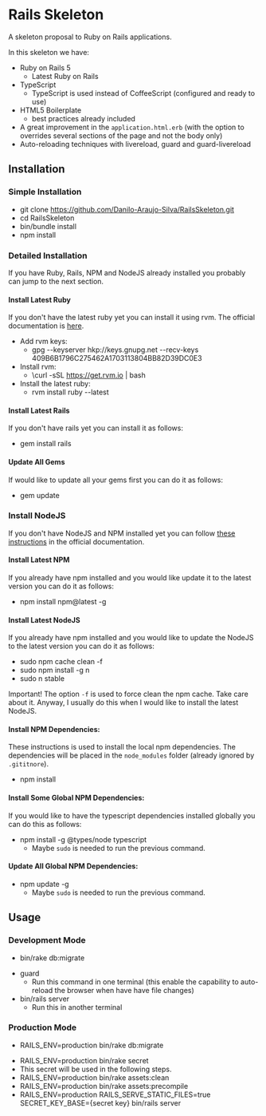 # Rails Skeleton

A skeleton proposal to Ruby on Rails applications.

In this skeleton we have:
- Ruby on Rails 5
  - Latest Ruby on Rails
- TypeScript
  - TypeScript is used instead of CoffeeScript (configured and ready to use)
- HTML5 Boilerplate
  - best practices already included
- A great improvement in the `application.html.erb`
  (with the option to overrides several sections of the page
  and not the body only)
- Auto-reloading techniques with livereload, guard and guard-livereload

## Installation

### Simple Installation
- git clone https://github.com/Danilo-Araujo-Silva/RailsSkeleton.git
- cd RailsSkeleton
- bin/bundle install
- npm install

### Detailed Installation
If you have Ruby, Rails, NPM and NodeJS already installed
you probably can jump to the next section.

#### Install Latest Ruby
If you don't have the latest ruby yet you can install it using rvm.
The official documentation is [here](https://rvm.io/).

- Add rvm keys:
  - gpg --keyserver hkp://keys.gnupg.net --recv-keys 409B6B1796C275462A1703113804BB82D39DC0E3
- Install rvm:
  - \curl -sSL https://get.rvm.io | bash
- Install the latest ruby:
  - rvm install ruby --latest
  
#### Install Latest Rails
If you don't have rails yet you can install it as follows:

- gem install rails
  
#### Update All Gems
If would like to update all your gems first you can do it as follows:

- gem update

### Install NodeJS
If you don't have NodeJS and NPM installed yet you can follow
[these instructions](https://nodejs.org/en/download/package-manager/) in the
official documentation.

#### Install Latest NPM
If you already have npm installed and you would like update it to the latest
version you can do it as follows:

- npm install npm@latest -g

#### Install Latest NodeJS
If you already have npm installed and you would like to update the NodeJS to the
latest version you can do it as follows:

- sudo npm cache clean -f
- sudo npm install -g n
- sudo n stable

Important! The option `-f` is used to force clean the npm cache. Take care about it.
Anyway, I usually do this when I would like to install the latest NodeJS.

#### Install NPM Dependencies:
These instructions is used to install the local npm dependencies. The dependencies
will be placed in the `node_modules` folder (already ignored by `.gititnore`).

- npm install
  
#### Install Some Global NPM Dependencies:
If you would like to have the typescript dependencies installed globally you
can do this as follows:

- npm install -g @types/node typescript
   - Maybe `sudo` is needed to run the previous command.
   
#### Update All Global NPM Dependencies:
- npm update -g
  - Maybe `sudo` is needed to run the previous command.
   
## Usage

### Development Mode
- bin/rake db:migrate
<!--- bin/rake db:seed -->
- guard
  - Run this command in one terminal (this enable the capability to auto-reload
  the browser when have have file changes)
- bin/rails server
  - Run this in another terminal

### Production Mode
- RAILS_ENV=production bin/rake db:migrate
<!--- RAILS_ENV=production bin/rake db:seed -->
- RAILS_ENV=production bin/rake secret
 - This secret will be used in the following steps.
- RAILS_ENV=production bin/rake assets:clean
- RAILS_ENV=production bin/rake assets:precompile
- RAILS_ENV=production RAILS_SERVE_STATIC_FILES=true SECRET_KEY_BASE={secret key} bin/rails server

<!---
This README would normally document whatever steps are necessary to get the
application up and running.

Things you may want to cover:

* Ruby version

* System dependencies

* Configuration

* Database creation

* Database initialization

* How to run the test suite

* Services (job queues, cache servers, search engines, etc.)

* Deployment instructions

* ...
-->
